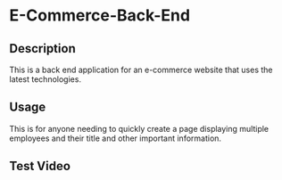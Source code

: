 # E-Commerce-Back-End
 ## Description
  This is a back end application for an e-commerce website that uses the latest technologies.
  ## Usage
  This is for anyone needing to quickly create a page displaying multiple employees and their title and other important information.
  
  ## Test Video  